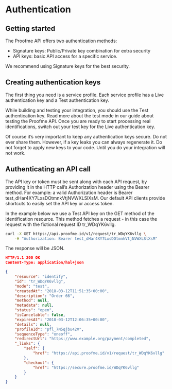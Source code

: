 # Authentication

## Getting started

The Proofme API offers two authentication methods:

- Signature keys: Public/Private key combination for extra security
- API keys: basic API access for a specific service.

We recommend using Signature keys for the best security.

## Creating authentication keys

The first thing you need is a service profile. Each service profile has a Live authentication key and a Test authentication key.

While building and testing your integration, you should use the Test authentication key. Read more about the test mode in our guide about testing the Proofme API. Once you are ready to start processing real identifications, switch out your test key for the Live authentication key.

Of course it’s very important to keep any authentication keys secure. Do not ever share them. However, if a key leaks you can always regenerate it. Do not forget to apply new keys to your code. Until you do your integration will not work.

## Authenticating an API call

The API key or token must be sent along with each API request, by providing it in the HTTP call’s Authorization header using the Bearer method. For example: a valid Authorization header is Bearer test_dHar4XY7LxsDOtmnkVtjNVWXLSlXsM. Our default API clients provide shortcuts to easily set the API key or access token.

In the example below we use a Test API key on the GET method of the identification resource. This method fetches a request - in this case the request with the fictional request ID tr_WDqYK6vllg.

```bash
curl -X GET https://api.proofme.id/v1/request/tr_WDqYK6vllg \
    -H "Authorization: Bearer test_dHar4XY7LxsDOtmnkVtjNVWXLSlXsM"
```

The response will be JSON.

```json
HTTP/1.1 200 OK
Content-Type: application/hal+json

{
    "resource": "identify",
    "id": "tr_WDqYK6vllg",
    "mode": "test",
    "createdAt": "2018-03-12T11:51:35+00:00",
    "description": "Order 66",
    "method": null,
    "metadata": null,
    "status": "open",
    "isCancelable": false,
    "expiresAt": "2018-03-12T12:06:35+00:00",
    "details": null,
    "profileId": "pfl_7N5qjbu42V",
    "sequenceType": "oneoff",
    "redirectUrl": "https://www.example.org/payment/completed",
    "_links": {
        "self": {
            "href": "https://api.proofme.id/v1/request/tr_WDqYK6vllg"
        },
        "checkout": {
            "href": "https://secure.proofme.id/WDqYK6vllg"
        }
    }
}
```